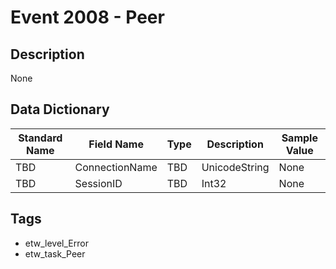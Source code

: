 # Event 2008 - Peer

## Description
None

## Data Dictionary
|Standard Name|Field Name|Type|Description|Sample Value|
|---|---|---|---|---|
|TBD|ConnectionName|TBD|UnicodeString|None|None|
|TBD|SessionID|TBD|Int32|None|None|

## Tags
* etw_level_Error
* etw_task_Peer